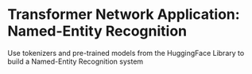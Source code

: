 # Transformer Network Application: Named-Entity Recognition #

Use tokenizers and pre-trained models from the HuggingFace Library to build a Named-Entity Recognition system
